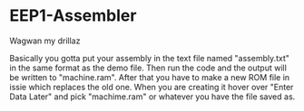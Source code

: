 # EEP1-Assembler

Wagwan my drillaz

Basically you gotta put your assembly in the text file named "assembly.txt" in the same format as the demo file.
Then run the code and the output will be written to "machine.ram". After that you have to make a new ROM file in issie which replaces the old one.
When you are creating it hover over "Enter Data Later" and pick "machime.ram" or whatever you have the file saved as.
